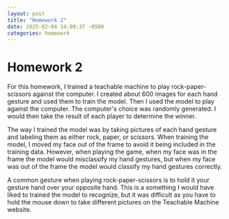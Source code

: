```yaml
---
layout: post
title: "Homework 2"
date: 2025-02-04 14:09:37 -0500
categories: homework
---
```


# Homework 2

For this homework, I trained a teachable machine to play rock-paper-scissors against the computer. I created about 600 images for each hand gesture and used them to train the model. Then I used the model to play against the computer. The computer's choice was randomly generated. I would then take the result of each player to determine the winner.

The way I trained the model was by taking pictures of each hand gesture and labeling them as either rock, paper, or scissors. When training the model, I moved my face out of the frame to avoid it being included in the training data. However, when playing the game, when my face was in the frame the model would misclassify my hand gestures, but when my face was out of the frame the model would classify my hand gestures correctly.

A common gesture when playing rock-paper-scissors is to hold it your gesture hand over your opposite hand. This is a something I would have liked to trained the model to recognize, but it was difficult as you have to hold the mouse down to take different pictures on the Teachable Machine website.
